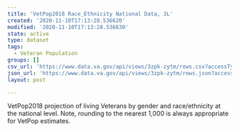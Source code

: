 ```yaml
---
title: 'VetPop2018 Race_Ethnicity National Data, 3L'
created: '2020-11-10T17:13:28.536620'
modified: '2020-11-10T17:13:28.536630'
state: active
type: dataset
tags:
  - Veteran Population
groups: []
csv_url: 'https://www.data.va.gov/api/views/3zpk-zytm/rows.csv?accessType=DOWNLOAD'
json_url: 'https://www.data.va.gov/api/views/3zpk-zytm/rows.json?accessType=DOWNLOAD'
layout: post

---
```

VetPop2018 projection of living Veterans by gender and race/ethnicity at the national level. Note, rounding to the nearest 1,000 is always appropriate for VetPop estimates.
